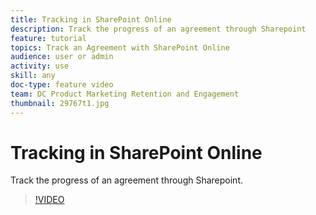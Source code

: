 ```yaml
---
title: Tracking in SharePoint Online
description: Track the progress of an agreement through Sharepoint
feature: tutorial
topics: Track an Agreement with SharePoint Online
audience: user or admin
activity: use
skill: any
doc-type: feature video
team: DC Product Marketing Retention and Engagement
thumbnail: 29767t1.jpg
---
```


# Tracking in SharePoint Online

Track the progress of an agreement through Sharepoint.

>[!VIDEO](https://video.tv.adobe.com/v/29767t1?hidetitle=true)